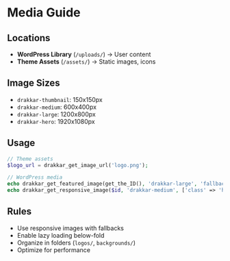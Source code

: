 # Media Guide

## Locations
- **WordPress Library** (`/uploads/`) → User content
- **Theme Assets** (`/assets/`) → Static images, icons

## Image Sizes
- `drakkar-thumbnail`: 150x150px
- `drakkar-medium`: 600x400px
- `drakkar-large`: 1200x800px
- `drakkar-hero`: 1920x1080px

## Usage
```php
// Theme assets
$logo_url = drakkar_get_image_url('logo.png');

// WordPress media
echo drakkar_get_featured_image(get_the_ID(), 'drakkar-large', 'fallback.jpg');
echo drakkar_get_responsive_image($id, 'drakkar-medium', ['class' => 'hero']);
```

## Rules
- Use responsive images with fallbacks
- Enable lazy loading below-fold
- Organize in folders (`logos/`, `backgrounds/`)
- Optimize for performance
